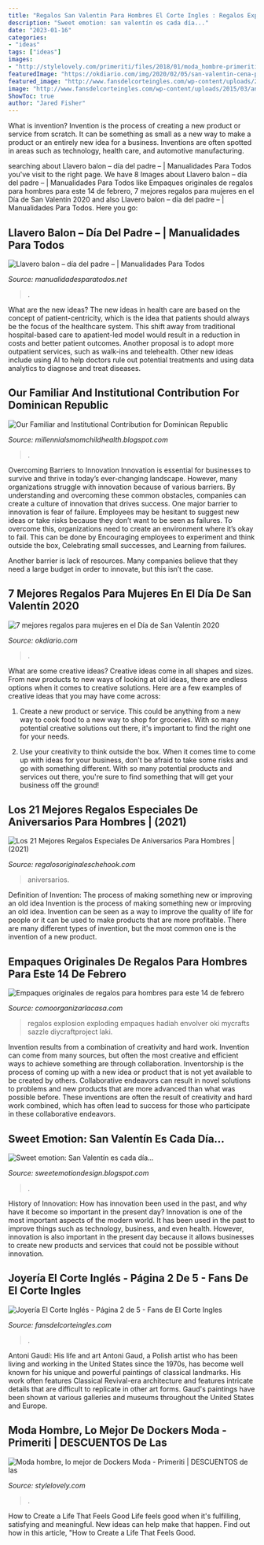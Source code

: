 ```yaml
---
title: "Regalos San Valentin Para Hombres El Corte Ingles : Regalos Explosion Exploding Empaques Hadiah Envolver Oki Mycrafts Sazzle Diycraftproject Laki"
description: "Sweet emotion: san valentín es cada día..."
date: "2023-01-16"
categories:
- "ideas"
tags: ["ideas"]
images:
- "http://stylelovely.com/primeriti/files/2018/01/moda_hombre-primeriti-pantalon-5-bolsillos.jpg"
featuredImage: "https://okdiario.com/img/2020/02/05/san-valentin-cena-para-dos-655x368.jpg"
featured_image: "http://www.fansdelcorteingles.com/wp-content/uploads/2015/03/anillos-pandora-el-corte-ingles.jpg"
image: "http://www.fansdelcorteingles.com/wp-content/uploads/2015/03/anillos-pandora-el-corte-ingles.jpg"
ShowToc: true
author: "Jared Fisher"
---
```



What is invention?
Invention is the process of creating a new product or service from scratch. It can be something as small as a new way to make a product or an entirely new idea for a business. Inventions are often spotted in areas such as technology, health care, and automotive manufacturing.

	

		
searching about Llavero balon – día del padre – | Manualidades Para Todos you've visit to the right page. We have 8 Images about Llavero balon – día del padre – | Manualidades Para Todos like Empaques originales de regalos para hombres para este 14 de febrero, 7 mejores regalos para mujeres en el Día de San Valentín 2020 and also Llavero balon – día del padre – | Manualidades Para Todos. Here you go:
		
    
## Llavero Balon – Día Del Padre – | Manualidades Para Todos

<img loading=lazy src="http://manualidadesparatodos.net/wp-content/uploads/2017/03/Llavero-pelota-2-P.jpg" onerror="this.onerror=null;this.src='https://tse1.mm.bing.net/th?id=OIP.G0jrwM0Bh2eLLEdftGKL3gHaFj&amp;pid=15.1';" alt="Llavero balon – día del padre – | Manualidades Para Todos">

_Source: manualidadesparatodos.net_

>. 

	

What are the new ideas?
The new ideas in health care are based on the concept of patient-centricity, which is the idea that patients should always be the focus of the healthcare system. This shift away from traditional hospital-based care to apatient-led model would result in a reduction in costs and better patient outcomes. Another proposal is to adopt more outpatient services, such as walk-ins and telehealth. Other new ideas include using AI to help doctors rule out potential treatments and using data analytics to diagnose and treat diseases.

    
## Our Familiar And Institutional Contribution For Dominican Republic

<img loading=lazy src="https://lh5.googleusercontent.com/proxy/M2EazRCLToieZq84QRrguqAH3mpPaTNV5eX-hT-PujbLw26SHU_yGVFRXksMCwLphcwdiNMXeUw7o8fBsPPegtLMd7g=w1200-h630-n-k-no-nu" onerror="this.onerror=null;this.src='https://tse3.mm.bing.net/th?id=OIP.dYHWMNlx9djXG0NBDVBhWQHaFj&amp;pid=15.1';" alt="Our Familiar and Institutional Contribution for Dominican Republic">

_Source: millennialsmomchildhealth.blogspot.com_

>. 

	

Overcoming Barriers to Innovation
Innovation is essential for businesses to survive and thrive in today’s ever-changing landscape. However, many organizations struggle with innovation because of various barriers. By understanding and overcoming these common obstacles, companies can create a culture of innovation that drives success.
One major barrier to innovation is fear of failure. Employees may be hesitant to suggest new ideas or take risks because they don’t want to be seen as failures. To overcome this, organizations need to create an environment where it’s okay to fail. This can be done by Encouraging employees to experiment and think outside the box, Celebrating small successes, and Learning from failures.

Another barrier is lack of resources. Many companies believe that they need a large budget in order to innovate, but this isn’t the case.

    
## 7 Mejores Regalos Para Mujeres En El Día De San Valentín 2020

<img loading=lazy src="https://okdiario.com/img/2020/02/05/san-valentin-cena-para-dos-655x368.jpg" onerror="this.onerror=null;this.src='https://tse2.mm.bing.net/th?id=OIP.-9ShLM-CjCwpOukoGh9DoAHaEK&amp;pid=15.1';" alt="7 mejores regalos para mujeres en el Día de San Valentín 2020">

_Source: okdiario.com_

>. 

	

What are some creative ideas?
Creative ideas come in all shapes and sizes. From new products to new ways of looking at old ideas, there are endless options when it comes to creative solutions. Here are a few examples of creative ideas that you may have come across: 
1. Create a new product or service. This could be anything from a new way to cook food to a new way to shop for groceries. With so many potential creative solutions out there, it's important to find the right one for your needs. 

2. Use your creativity to think outside the box. When it comes time to come up with ideas for your business, don't be afraid to take some risks and go with something different. With so many potential products and services out there, you're sure to find something that will get your business off the ground! 


    
## Los 21 Mejores Regalos Especiales De Aniversarios Para Hombres | (2021)

<img loading=lazy src="https://www.regalosoriginaleschehook.com/data/fotos/regalos-especiales-de-aniversario-para-hombres-regalos-para.jpg" onerror="this.onerror=null;this.src='https://tse1.mm.bing.net/th?id=OIP.koyyCW2FUnzy9WMh9Gq3RgHaHa&amp;pid=15.1';" alt="Los 21 Mejores Regalos Especiales De Aniversarios Para Hombres | (2021)">

_Source: regalosoriginaleschehook.com_

>aniversarios. 

	

Definition of Invention: The process of making something new or improving an old idea
Invention is the process of making something new or improving an old idea. Invention can be seen as a way to improve the quality of life for people or it can be used to make products that are more profitable. There are many different types of invention, but the most common one is the invention of a new product.

    
## Empaques Originales De Regalos Para Hombres Para Este 14 De Febrero

<img loading=lazy src="https://comoorganizarlacasa.com/wp-content/uploads/2018/02/envolver-regalos-san-valentin-hombre.jpg" onerror="this.onerror=null;this.src='https://tse3.mm.bing.net/th?id=OIP.GD_26HQamGePxOLw6PkN_wHaEK&amp;pid=15.1';" alt="Empaques originales de regalos para hombres para este 14 de febrero">

_Source: comoorganizarlacasa.com_

>regalos explosion exploding empaques hadiah envolver oki mycrafts sazzle diycraftproject laki. 

	

Invention results from a combination of creativity and hard work.
Invention can come from many sources, but often the most creative and efficient ways to achieve something are through collaboration. Inventorship is the process of coming up with a new idea or product that is not yet available to be created by others. Collaborative endeavors can result in novel solutions to problems and new products that are more advanced than what was possible before. These inventions are often the result of creativity and hard work combined, which has often lead to success for those who participate in these collaborative endeavors.

    
## Sweet Emotion: San Valentín Es Cada Día...

<img loading=lazy src="http://1.bp.blogspot.com/--qU7J2-5B4w/URt3jNLDFkI/AAAAAAAAAIM/C6U5LwkGTpY/s1600/1b.jpg" onerror="this.onerror=null;this.src='https://tse4.mm.bing.net/th?id=OIP.YYiamBiHeL_elldmlCf9ZgHaJ6&amp;pid=15.1';" alt="Sweet emotion: San Valentín es cada día...">

_Source: sweetemotiondesign.blogspot.com_

>. 

	

History of Innovation: How has innovation been used in the past, and why have it become so important in the present day?
Innovation is one of the most important aspects of the modern world. It has been used in the past to improve things such as technology, business, and even health. However, innovation is also important in the present day because it allows businesses to create new products and services that could not be possible without innovation.

    
## Joyería El Corte Inglés - Página 2 De 5 - Fans De El Corte Ingles

<img loading=lazy src="http://www.fansdelcorteingles.com/wp-content/uploads/2015/03/anillos-pandora-el-corte-ingles.jpg" onerror="this.onerror=null;this.src='https://tse4.mm.bing.net/th?id=OIP.zq06YytQodhhqDjrFNLvnQHaDS&amp;pid=15.1';" alt="Joyería El Corte Inglés - Página 2 de 5 - Fans de El Corte Ingles">

_Source: fansdelcorteingles.com_

>. 

	

Antoni Gaudí: His life and art
Antoni Gaud, a Polish artist who has been living and working in the United States since the 1970s, has become well known for his unique and powerful paintings of classical landmarks. His work often features Classical Revival-era architecture and features intricate details that are difficult to replicate in other art forms. Gaud's paintings have been shown at various galleries and museums throughout the United States and Europe.

    
## Moda Hombre, Lo Mejor De Dockers Moda - Primeriti | DESCUENTOS De Las

<img loading=lazy src="http://stylelovely.com/primeriti/files/2018/01/moda_hombre-primeriti-pantalon-5-bolsillos.jpg" onerror="this.onerror=null;this.src='https://tse2.mm.bing.net/th?id=OIP.-98Vj20Fxn_0dVRhjyXXBwHaKg&amp;pid=15.1';" alt="Moda hombre, lo mejor de Dockers Moda - Primeriti | DESCUENTOS de las">

_Source: stylelovely.com_

>. 

	

How to Create a Life That Feels Good
Life feels good when it's fulfilling, satisfying and meaningful. New ideas can help make that happen. Find out how in this article, "How to Create a Life That Feels Good.


